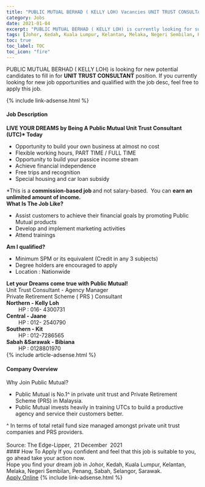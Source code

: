 ```yaml
---
title: "PUBLIC MUTUAL BERHAD ( KELLY LOH) Vacancies UNIT TRUST CONSULTANT" 
category: Jobs 
date: 2021-01-04 
excerpt: "PUBLIC MUTUAL BERHAD ( KELLY LOH) is currently looking for suitable person to fill in the UNIT TRUST CONSULTANT which positioned at Johor, Kedah, Kuala Lumpur, Kelantan, Melaka, Negeri Sembilan, Penang, Sabah, Selangor, Sarawak" 
tags: [Johor, Kedah, Kuala Lumpur, Kelantan, Melaka, Negeri Sembilan, Penang, Sabah, Selangor, Sarawak] 
toc: true 
toc_label: TOC 
toc_icon: "fire" 
--- 
```


<p>PUBLIC MUTUAL BERHAD ( KELLY LOH) is looking for new potential candidates to fill in for <b>UNIT TRUST CONSULTANT</b> position. If you currently looking for new job opportunities and qualified with the job desc, feel free to apply this job.
</p>{% include link-adsense.html %} 
<div><div><div><h4>Job Description</h4></div></div><div><div><span><div><div><strong>LIVE YOUR DREAMS by Being A Public Mutual Unit Trust Consultant (UTC)* Today</strong></div><ul><li>Opportunity to build your own business at almost no cost</li><li>Flexible working hours, PART TIME / FULL TIME</li><li>Opportunity to build your passice income stream</li><li>Achieve financial independence</li><li>Free trips and recognition</li><li>Special housing and car loan subsidy</li></ul><div>*This is a&#160;<strong>commission-based job&#160;</strong>and not salary-based. &#160;You can&#160;<strong>earn an unlimited amount of income.</strong></div><div><strong>What Is The Job Like?</strong></div><ul><li>Assist customers to achieve their financial goals by promoting Public Mutual products</li><li>Develop and implement marketing activities</li><li>Attend trainings</li></ul><div><strong>Am I qualified?</strong></div><ul><li>Minimum SPM or its equivalent (Credit in any 3 subjects)</li><li>Degree holders are encouraged to apply</li><li>Location : Nationwide</li></ul><div><strong>Let your Dreams come true with Public Mutual!</strong></div><div>Unit Trust Consultant - Agency Manager</div><div>Private Retirement Scheme ( PRS ) Consultant&#160;</div><div><div><strong>Northern - Kelly Loh</strong></div><div>&#160;&#160;&#160;&#160;&#160;&#160;&#160;&#160;HP&#160;:&#160;016- 4300731</div><div><strong>Central -&#160;Jaane</strong></div><div>&#160;&#160;&#160;&#160;&#160;&#160;&#160;&#160;HP&#160;:&#160;012- 2540790</div><div><strong>Southern - Kit</strong></div><div>&#160;&#160;&#160;&#160;&#160;&#160;&#160;&#160;HP&#160;:&#160;012-7286565</div><div><strong>Sabah &amp;Sarawak -&#160;Bibiana</strong></div><div>&#160;&#160;&#160;&#160;&#160;&#160;&#160;&#160;HP&#160;:&#160;0128801970</div></div></div></span></div></div></div> 
{% include article-adsense.html %} 
<div><div><div><h4>Company Overview</h4></div></div><div><div><span><div><div>
<div>Why Join Public Mutual?</div>
<ul>
<li>Public Mutual is No.1^ in private unit trust and Private Retirement Scheme (PRS) in Malaysia.</li>
<li>Public Mutual invests heavily in training UTCs to build a productive agency and service their customers better.</li>
</ul>
<div>^ In terms of total retail fund size managed amongst private unit trust companies and PRS providers.<br>
<br>
Source: The Edge-Lipper,&#160; 21 December&#160; 2021</div>
</div></div></span></div></div></div> 
#### How To Apply 
If you confident and feel that this job is suitable to you, go ahead take your action now. <br/> 
Hope you find your dream job in Johor, Kedah, Kuala Lumpur, Kelantan, Melaka, Negeri Sembilan, Penang, Sabah, Selangor, Sarawak. <br/> 
<a href="https://www.jobstreet.com.my/en/job/unit-trust-consultant-4450216?jobId=jobstreet-my-job-4450216&sectionRank=28&token=0~014f37b6-0e45-4290-983e-01224b8c1d80&fr=SRP%20View%20In%20New%20Ta" class="btn btn--info" target="_blank" rel="nofollow noopenner">Apply Online</a> 
{% include link-adsense.html %} 